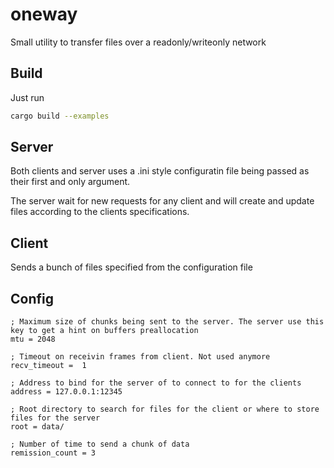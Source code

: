 # oneway
Small utility to transfer files over a readonly/writeonly network

## Build
Just run
```bash
cargo build --examples
```

## Server
Both clients and server uses a .ini style configuratin file being passed as their first and only argument.

The server wait for new requests for any client and will create and update files according to the clients specifications.

## Client
Sends a bunch of files specified from the configuration file

## Config
```dosini
; Maximum size of chunks being sent to the server. The server use this key to get a hint on buffers preallocation
mtu = 2048

; Timeout on receivin frames from client. Not used anymore
recv_timeout =  1

; Address to bind for the server of to connect to for the clients
address = 127.0.0.1:12345

; Root directory to search for files for the client or where to store files for the server
root = data/

; Number of time to send a chunk of data
remission_count = 3
```
